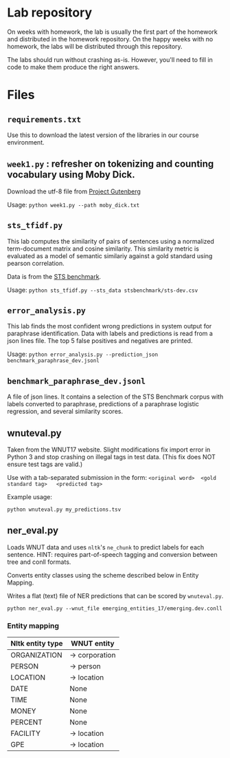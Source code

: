 # Lab repository

On weeks with homework, the lab is usually the first part of the homework and distributed in the homework repository.
On the happy weeks with no homework, the labs will be distributed through this repository.

The labs should run without crashing as-is. However, you'll need to fill in code to make them produce the right answers.

# Files

## `requirements.txt`

Use this to download the latest version of the libraries in our course environment.

## `week1.py` : refresher on tokenizing and counting vocabulary using Moby Dick.

Download the utf-8 file from [Project Gutenberg](http://www.gutenberg.org/files/2701/2701-0.txt)

Usage:
`python week1.py --path moby_dick.txt`

## `sts_tfidf.py`

This lab computes the similarity of pairs of sentences using a normalized term-document matrix and cosine similarity.
This similarity metric is evaluated as a model of semantic similariy against a gold standard using pearson correlation.

Data is from the [STS benchmark](http://ixa2.si.ehu.es/stswiki/index.php/STSbenchmark).

Usage:
`python sts_tfidf.py --sts_data stsbenchmark/sts-dev.csv`


## `error_analysis.py`

This lab finds the most confident wrong predictions in system output for paraphrase identification. 
Data with labels and predictions is read from a json lines file.
The top 5 false positives and negatives are printed.

Usage:
`python error_analysis.py --prediction_json benchmark_paraphrase_dev.jsonl`


## `benchmark_paraphrase_dev.jsonl`

A file of json lines. It contains a selection of the STS Benchmark corpus with labels
converted to paraphrase, predictions of a paraphrase logistic regression, and several similarity scores.

## wnuteval.py

Taken from the WNUT17 website. Slight modifications fix import error in Python 3 and stop crashing on 
illegal tags in test data. (This fix does NOT ensure test tags are valid.)

Use with a tab-separated submission in the form:
`<original word>  <gold standard tag>   <predicted tag>`

Example usage:

`python wnuteval.py my_predictions.tsv`

## ner_eval.py

Loads WNUT data and uses `nltk`'s `ne_chunk` to predict labels for each sentence.
HINT: requires part-of-speech tagging and conversion between tree and conll formats.

Converts entity classes using the scheme described below in Entity Mapping.

Writes a flat (text) file of NER predictions that can be scored by `wnuteval.py`.

`python ner_eval.py --wnut_file emerging_entities_17/emerging.dev.conll`

### Entity mapping

 | Nltk entity type | WNUT entity  |
 | ------------- | ------------- |
 |ORGANIZATION | -> corporation |
 |PERSON | -> person |
 |LOCATION | -> location |
 |DATE | None |
 |TIME | None |
 |MONEY | None |
 |PERCENT| None |
 |FACILITY| -> location |
 |GPE | -> location |
